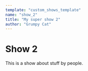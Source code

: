 ```yaml
---
template: "custom_shows_template"
name: "show_2"
title: "My super show 2"
author: "Grumpy Cat"
---
```

# Show 2

This is a show about stuff by people.
